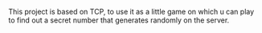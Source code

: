 This project is based on TCP, to use it as a little game on which u can play to find out a secret number that generates randomly on the server.
